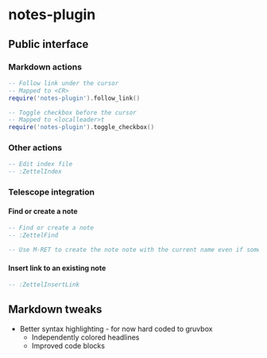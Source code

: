 # notes-plugin
## Public interface
### Markdown actions
``` lua
-- Follow link under the cursor
-- Mapped to <CR>
require('notes-plugin').follow_link()

-- Toggle checkbox before the cursor
-- Mapped to <localleader>t
require('notes-plugin').toggle_checkbox()
```

### Other actions
``` lua
-- Edit index file
-- :ZettelIndex
```

### Telescope integration
#### Find or create a note
``` lua
-- Find or create a note
-- :ZettelFind

-- Use M-RET to create the note note with the current name even if something is selected
```

#### Insert link to an existing note
``` lua
-- :ZettelInsertLink
```

## Markdown tweaks
- Better syntax highlighting - for now hard coded to gruvbox
  + Independently colored headlines
  + Improved code blocks
